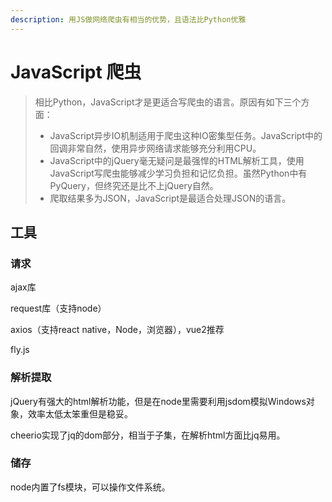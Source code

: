 ```yaml
---
description: 用JS做网络爬虫有相当的优势，且语法比Python优雅
---
```


# JavaScript 爬虫

> 相比Python，JavaScript才是更适合写爬虫的语言。原因有如下三个方面：
>
> * JavaScript异步IO机制适用于爬虫这种IO密集型任务。JavaScript中的回调非常自然，使用异步网络请求能够充分利用CPU。
> * JavaScript中的jQuery毫无疑问是最强悍的HTML解析工具，使用JavaScript写爬虫能够减少学习负担和记忆负担。虽然Python中有PyQuery，但终究还是比不上jQuery自然。
> * 爬取结果多为JSON，JavaScript是最适合处理JSON的语言。

## 工具

### 请求

ajax库

request库（支持node）

axios（支持react native，Node，浏览器），vue2推荐

fly.js

### 解析提取

jQuery有强大的html解析功能，但是在node里需要利用jsdom模拟Windows对象，效率太低太笨重但是稳妥。

cheerio实现了jq的dom部分，相当于子集，在解析html方面比jq易用。

### 储存

node内置了fs模块，可以操作文件系统。

